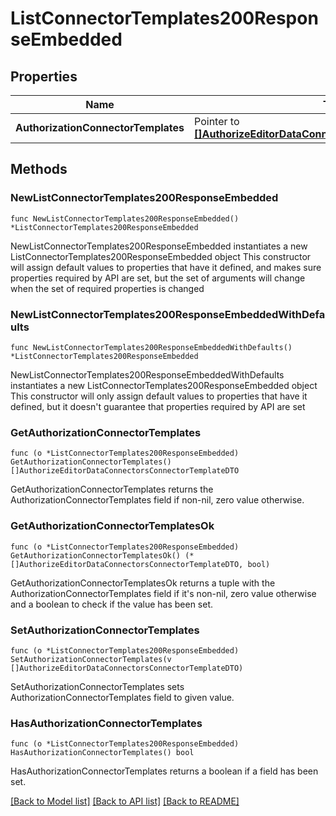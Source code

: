 # ListConnectorTemplates200ResponseEmbedded

## Properties

Name | Type | Description | Notes
------------ | ------------- | ------------- | -------------
**AuthorizationConnectorTemplates** | Pointer to [**[]AuthorizeEditorDataConnectorsConnectorTemplateDTO**](AuthorizeEditorDataConnectorsConnectorTemplateDTO.md) |  | [optional] 

## Methods

### NewListConnectorTemplates200ResponseEmbedded

`func NewListConnectorTemplates200ResponseEmbedded() *ListConnectorTemplates200ResponseEmbedded`

NewListConnectorTemplates200ResponseEmbedded instantiates a new ListConnectorTemplates200ResponseEmbedded object
This constructor will assign default values to properties that have it defined,
and makes sure properties required by API are set, but the set of arguments
will change when the set of required properties is changed

### NewListConnectorTemplates200ResponseEmbeddedWithDefaults

`func NewListConnectorTemplates200ResponseEmbeddedWithDefaults() *ListConnectorTemplates200ResponseEmbedded`

NewListConnectorTemplates200ResponseEmbeddedWithDefaults instantiates a new ListConnectorTemplates200ResponseEmbedded object
This constructor will only assign default values to properties that have it defined,
but it doesn't guarantee that properties required by API are set

### GetAuthorizationConnectorTemplates

`func (o *ListConnectorTemplates200ResponseEmbedded) GetAuthorizationConnectorTemplates() []AuthorizeEditorDataConnectorsConnectorTemplateDTO`

GetAuthorizationConnectorTemplates returns the AuthorizationConnectorTemplates field if non-nil, zero value otherwise.

### GetAuthorizationConnectorTemplatesOk

`func (o *ListConnectorTemplates200ResponseEmbedded) GetAuthorizationConnectorTemplatesOk() (*[]AuthorizeEditorDataConnectorsConnectorTemplateDTO, bool)`

GetAuthorizationConnectorTemplatesOk returns a tuple with the AuthorizationConnectorTemplates field if it's non-nil, zero value otherwise
and a boolean to check if the value has been set.

### SetAuthorizationConnectorTemplates

`func (o *ListConnectorTemplates200ResponseEmbedded) SetAuthorizationConnectorTemplates(v []AuthorizeEditorDataConnectorsConnectorTemplateDTO)`

SetAuthorizationConnectorTemplates sets AuthorizationConnectorTemplates field to given value.

### HasAuthorizationConnectorTemplates

`func (o *ListConnectorTemplates200ResponseEmbedded) HasAuthorizationConnectorTemplates() bool`

HasAuthorizationConnectorTemplates returns a boolean if a field has been set.


[[Back to Model list]](../README.md#documentation-for-models) [[Back to API list]](../README.md#documentation-for-api-endpoints) [[Back to README]](../README.md)


